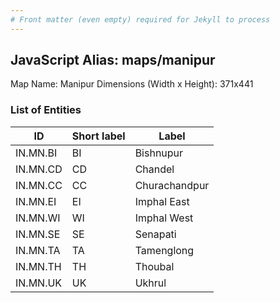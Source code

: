 ```yaml
---
# Front matter (even empty) required for Jekyll to process
---
```


## JavaScript Alias: maps/manipur

Map Name: Manipur
Dimensions (Width x Height): 371x441






### List of Entities

ID | Short label | Label
---|---|---|
IN.MN.BI|BI|Bishnupur
IN.MN.CD|CD|Chandel
IN.MN.CC|CC|Churachandpur
IN.MN.EI|EI|Imphal East
IN.MN.WI|WI|Imphal West
IN.MN.SE|SE|Senapati
IN.MN.TA|TA|Tamenglong
IN.MN.TH|TH|Thoubal
IN.MN.UK|UK|Ukhrul